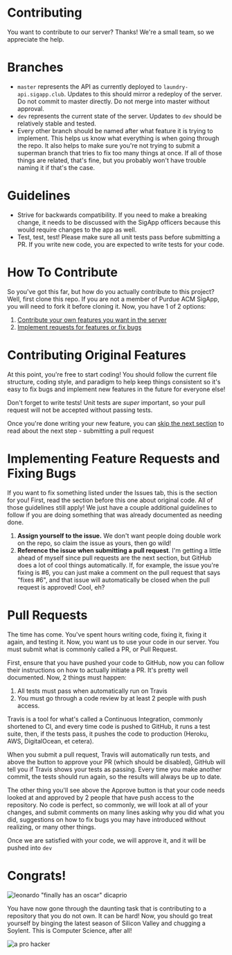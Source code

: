 # Contributing
You want to contribute to our server? Thanks! We're a small team,
so we appreciate the help.

# Branches
- `master` represents the API as currently deployed to 
  `laundry-api.sigapp.club`. Updates to this should mirror a 
   redeploy of the server. Do not commit to master directly. Do not
   merge into master without approval. 
- `dev` represents the current state of the server. Updates to `dev`
  should be relatively stable and tested.
- Every other branch should be named after what feature it is trying
  to implement. This helps us know what everything is when going
  through the repo. It also helps to make sure you're not trying
  to submit a superman branch that tries to fix too many things at
  once. If all of those things are related, that's fine, but you
  probably won't have trouble naming it if that's the case.
 
# Guidelines
- Strive for backwards compatibility. If you need to make a breaking
  change, it needs to be discussed with the SigApp officers because
  this would require changes to the app as well. 
- Test, test, test! Please make sure all unit tests pass before
  submitting a PR. If you write new code, you are expected to write
  tests for your code.

# How To Contribute
So you've got this far, but how do you actually contribute to this
project? Well, first clone this repo. If you are not a member of
Purdue ACM SigApp, you will need to fork it before cloning it. 
Now, you have 1 of 2 options:

1. [Contribute your own features you want in the server](#contributing-original-features)
2. [Implement requests for features or fix bugs](#implementing-feature-requests-and-fixing-bugs)

# Contributing Original Features

At this point, you're free to start coding! You should follow the
current file structure, coding style, and paradigm to help keep
things consistent so it's easy to fix bugs and implement new 
features in the future for everyone else!

Don't forget to write tests! Unit tests are *super* important, so
your pull request will not be accepted without passing tests.

Once you're done writing your new feature, you can 
[skip the next section](#pull-requests) to read about the next 
step - submitting a pull request

# Implementing Feature Requests and Fixing Bugs

If you want to fix something listed under the Issues tab, this is
the section for you! First, read the section before this one about
original code. All of those guidelines still apply! We just have
a couple additional guidelines to follow if you are doing 
something that was already documented as needing done.

1. **Assign yourself to the issue.** We don't want people doing
double work on the repo, so claim the issue as yours, then go wild!
2. **Reference the issue when submitting a pull request**. I'm
   getting a little ahead of myself since pull requests are the
   next section, but GitHub does a lot of cool things automatically.
   If, for example, the issue you're fixing is #6, you can just 
   make a comment on the pull request that says "fixes #6", and
   that issue will automatically be closed when the pull request
   is approved! Cool, eh?

# Pull Requests

The time has come. You've spent hours writing code, fixing it,
fixing it again, and testing it. Now, you want us to use your
code in our server. You must submit what is commonly called a PR, 
or Pull Request.

First, ensure that you have pushed your code to GitHub, now you can
follow their instructions on how to actually initiate a PR. It's
pretty well documented. Now, 2 things must happen:

1. All tests must pass when automatically run on Travis
2. You must go through a code review by at least 2 people with
   push access.
   
Travis is a tool for what's called a Continuous Integration, 
commonly shortened to CI, and every time code is pushed to GitHub,
it runs a test suite, then, if the tests pass, it pushes the code
to production (Heroku, AWS, DigitalOcean, et cetera).

When you submit a pull request, Travis will automatically run tests,
and above the button to approve your PR (which should be disabled),
GitHub will tell you if Travis shows your tests as passing. Every
time you make another commit, the tests should run again, so the 
results will always be up to date.

The other thing you'll see above the Approve button is that your
code needs looked at and approved by 2 people that have push access
to the repository. No code is perfect, so commonly, we will look
at all of your changes, and submit comments on many lines asking
why you did what you did, suggestions on how to fix bugs you may
have introduced without realizing, or many other things.

Once we are satisfied with your code, we will approve it, and it
will be pushed into `dev`

# Congrats!

![leonardo "finally has an oscar" dicaprio](https://media.giphy.com/media/g9582DNuQppxC/giphy.gif)

You have now gone through the daunting task that is contributing
to a repository that you do not own. It can be hard! Now, you
should go treat yourself by binging the latest season of Silicon
Valley and chugging a Soylent. This is Computer Science, after
all!

![a pro hacker](https://media.giphy.com/media/XreQmk7ETCak0/giphy.gif)